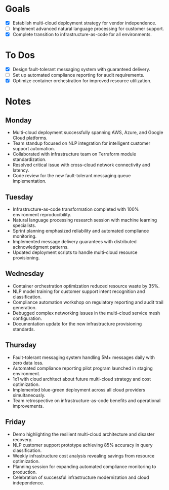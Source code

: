 # Goals
- [x] Establish multi-cloud deployment strategy for vendor independence.
- [ ] Implement advanced natural language processing for customer support.
- [x] Complete transition to infrastructure-as-code for all environments.
# To Dos
- [x] Design fault-tolerant messaging system with guaranteed delivery.
- [ ] Set up automated compliance reporting for audit requirements.
- [x] Optimize container orchestration for improved resource utilization.
# Notes
## Monday
- Multi-cloud deployment successfully spanning AWS, Azure, and Google Cloud platforms.
- Team standup focused on NLP integration for intelligent customer support automation.
- Collaborated with infrastructure team on Terraform module standardization.
- Resolved critical issue with cross-cloud network connectivity and latency.
- Code review for the new fault-tolerant messaging queue implementation.
## Tuesday
- Infrastructure-as-code transformation completed with 100% environment reproducibility.
- Natural language processing research session with machine learning specialists.
- Sprint planning emphasized reliability and automated compliance monitoring.
- Implemented message delivery guarantees with distributed acknowledgment patterns.
- Updated deployment scripts to handle multi-cloud resource provisioning.
## Wednesday
- Container orchestration optimization reduced resource waste by 35%.
- NLP model training for customer support intent recognition and classification.
- Compliance automation workshop on regulatory reporting and audit trail generation.
- Debugged complex networking issues in the multi-cloud service mesh configuration.
- Documentation update for the new infrastructure provisioning standards.
## Thursday
- Fault-tolerant messaging system handling 5M+ messages daily with zero data loss.
- Automated compliance reporting pilot program launched in staging environment.
- 1x1 with cloud architect about future multi-cloud strategy and cost optimization.
- Implemented blue-green deployment across all cloud providers simultaneously.
- Team retrospective on infrastructure-as-code benefits and operational improvements.
## Friday
- Demo highlighting the resilient multi-cloud architecture and disaster recovery.
- NLP customer support prototype achieving 85% accuracy in query classification.
- Weekly infrastructure cost analysis revealing savings from resource optimization.
- Planning session for expanding automated compliance monitoring to production.
- Celebration of successful infrastructure modernization and cloud independence.